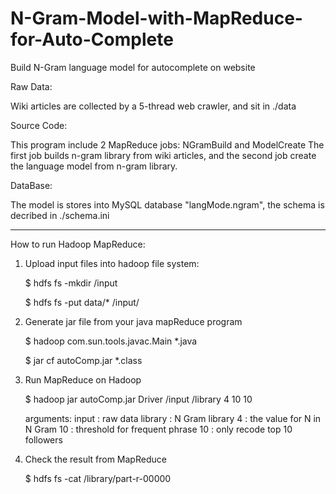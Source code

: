 # N-Gram-Model-with-MapReduce-for-Auto-Complete
Build N-Gram language model for autocomplete on website

Raw Data:

Wiki articles are collected by a 5-thread web crawler, and sit in ./data

Source Code:

This program include 2 MapReduce jobs: NGramBuild and ModelCreate
The first job builds n-gram library from wiki articles, and the second job create the language model from n-gram library.

DataBase:

The model is stores into MySQL database "langMode.ngram", the schema is decribed in ./schema.ini

--------------------------------------------------
How to run Hadoop MapReduce:

 1. Upload input files into hadoop file system:
    
    $ hdfs fs -mkdir /input
    
    $ hdfs fs -put data/* /input/
    
 2. Generate jar file from your java mapReduce program
    
    $ hadoop com.sun.tools.javac.Main *.java
    
    $ jar cf autoComp.jar *.class
 
 3. Run MapReduce on Hadoop
  
    $ hadoop jar autoComp.jar Driver /input /library 4 10 10
    
    arguments:
        input : raw data
        library : N Gram library
        4 : the value for N in N Gram
        10 : threshold for frequent phrase
        10 : only recode top 10 followers

 4. Check the result from MapReduce
 
    $ hdfs fs -cat /library/part-r-00000
